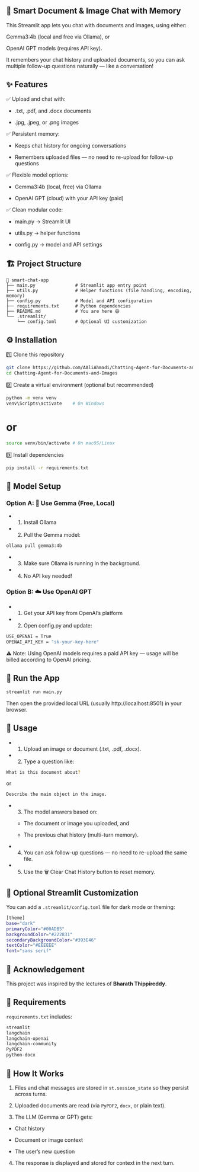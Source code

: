 ## 🧠 Smart Document & Image Chat with Memory

This Streamlit app lets you chat with documents and images, using either:

Gemma3:4b (local and free via Ollama), or

OpenAI GPT models (requires API key).

It remembers your chat history and uploaded documents, so you can ask multiple follow-up questions naturally — like a conversation!

## ✨ Features

✅ Upload and chat with:

- .txt, .pdf, and .docx documents

- .jpg, .jpeg, or .png images

✅ Persistent memory:

- Keeps chat history for ongoing conversations

- Remembers uploaded files — no need to re-upload for follow-up questions

✅ Flexible model options:

- Gemma3:4b (local, free) via Ollama

- OpenAI GPT (cloud) with your API key (paid)

✅ Clean modular code:

- main.py → Streamlit UI

- utils.py → helper functions

- config.py → model and API settings

## 🏗️ Project Structure
```
📂 smart-chat-app
├── main.py               # Streamlit app entry point
├── utils.py              # Helper functions (file handling, encoding, memory)
├── config.py             # Model and API configuration
├── requirements.txt      # Python dependencies
├── README.md             # You are here 😄
└── .streamlit/
    └── config.toml       # Optional UI customization
```

## ⚙️ Installation
1️⃣ Clone this repository
```bash
git clone https://github.com/AAliAhmadi/Chatting-Agent-for-Documents-and-Images.git
cd Chatting-Agent-for-Documents-and-Images
```

2️⃣ Create a virtual environment (optional but recommended)
```bash
python -m venv venv
venv\Scripts\activate    # On Windows
```
# or
```bash
source venv/bin/activate # On macOS/Linux
```

3️⃣ Install dependencies
```bash
pip install -r requirements.txt
```

## 🔑 Model Setup
### Option A: 🧠 Use Gemma (Free, Local)

- 1. Install Ollama


- 2. Pull the Gemma model:

```bash
ollama pull gemma3:4b
```

- 3. Make sure Ollama is running in the background.

- 4. No API key needed!

### Option B: ☁️ Use OpenAI GPT

- 1. Get your API key from OpenAI’s platform

- 2. Open config.py and update:
```bash
USE_OPENAI = True
OPENAI_API_KEY = "sk-your-key-here"
```

⚠️ Note: Using OpenAI models requires a paid API key — usage will be billed according to OpenAI pricing.

## 🚀 Run the App
```bash
streamlit run main.py
```

Then open the provided local URL (usually http://localhost:8501) in your browser.

## 💬 Usage

- 1. Upload an image or document (.txt, .pdf, .docx).

- 2. Type a question like:
```bash
What is this document about?
```

or
```bash
Describe the main object in the image.
```

- 3. The model answers based on:

  - The document or image you uploaded, and

  - The previous chat history (multi-turn memory).

- 4. You can ask follow-up questions — no need to re-upload the same file.

- 5. Use the 🗑️ Clear Chat History button to reset memory.

## 🎨 Optional Streamlit Customization

You can add a ```.streamlit/config.toml``` file for dark mode or theming:
```bash
[theme]
base="dark"
primaryColor="#00ADB5"
backgroundColor="#222831"
secondaryBackgroundColor="#393E46"
textColor="#EEEEEE"
font="sans serif"
```

## 🙏 Acknowledgement
This project was inspired by the lectures of **Bharath Thippireddy**.
## 🧩 Requirements

```requirements.txt``` includes:

```bash
streamlit
langchain
langchain-openai
langchain-community
PyPDF2
python-docx
```

## 🧠 How It Works

1. Files and chat messages are stored in ```st.session_state``` so they persist across turns.

2. Uploaded documents are read (via ```PyPDF2```, ```docx```, or plain text).

3. The LLM (Gemma or GPT) gets:

- Chat history

- Document or image context

- The user’s new question

4. The response is displayed and stored for context in the next turn.


